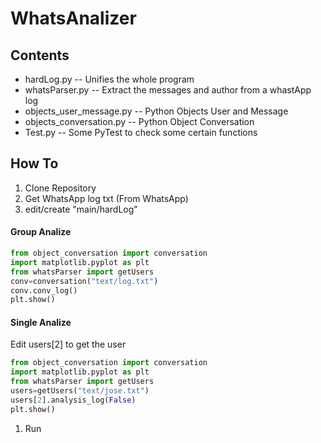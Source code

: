 # WhatsAnalizer
## Contents
* hardLog.py  -- Unifies the whole program
* whatsParser.py -- Extract the messages and author from a whastApp log
* objects_user_message.py -- Python Objects User and Message
* objects_conversation.py -- Python Object Conversation
* Test.py -- Some PyTest to check some certain functions
## How To
1. Clone Repository
1. Get WhatsApp log txt (From WhatsApp)
1. edit/create "main/hardLog"

  #### Group Analize
```python
from object_conversation import conversation
import matplotlib.pyplot as plt
from whatsParser import getUsers
conv=conversation("text/log.txt")
conv.conv_log()
plt.show()
```
#### Single Analize
Edit users[2] to get the user
```Python
from object_conversation import conversation
import matplotlib.pyplot as plt
from whatsParser import getUsers
users=getUsers("text/jose.txt")
users[2].analysis_log(False)
plt.show()
```
1. Run
